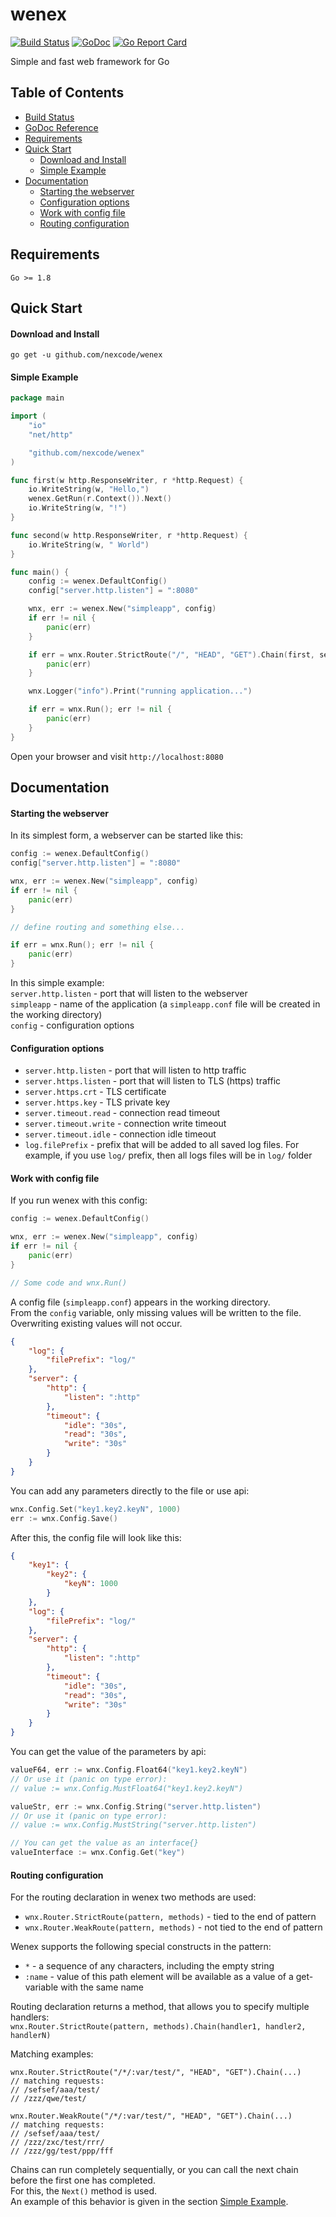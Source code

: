 # wenex

[![Build Status](https://api.travis-ci.com/nexcode/wenex.svg?branch=master)](https://travis-ci.com/nexcode/wenex)
[![GoDoc](https://godoc.org/github.com/nexcode/wenex?status.svg)](https://godoc.org/github.com/nexcode/wenex)
[![Go Report Card](https://goreportcard.com/badge/github.com/nexcode/wenex)](https://goreportcard.com/report/github.com/nexcode/wenex)

Simple and fast web framework for Go

## Table of Contents

* [Build Status](https://travis-ci.org/nexcode/wenex)
* [GoDoc Reference](https://godoc.org/github.com/nexcode/wenex)
* [Requirements](#requirements)
* [Quick Start](#quick-start)
  * [Download and Install](#download-and-install)
  * [Simple Example](#simple-example)
* [Documentation](#documentation)
  * [Starting the webserver](#starting-the-webserver)
  * [Configuration options](#configuration-options)
  * [Work with config file](#work-with-config-file)
  * [Routing configuration](#routing-configuration)

## Requirements

    Go >= 1.8

## Quick Start

#### Download and Install

    go get -u github.com/nexcode/wenex

#### Simple Example

```go
package main

import (
	"io"
	"net/http"

	"github.com/nexcode/wenex"
)

func first(w http.ResponseWriter, r *http.Request) {
	io.WriteString(w, "Hello,")
	wenex.GetRun(r.Context()).Next()
	io.WriteString(w, "!")
}

func second(w http.ResponseWriter, r *http.Request) {
	io.WriteString(w, " World")
}

func main() {
	config := wenex.DefaultConfig()
	config["server.http.listen"] = ":8080"

	wnx, err := wenex.New("simpleapp", config)
	if err != nil {
		panic(err)
	}

	if err = wnx.Router.StrictRoute("/", "HEAD", "GET").Chain(first, second); err != nil {
		panic(err)
	}

	wnx.Logger("info").Print("running application...")

	if err = wnx.Run(); err != nil {
		panic(err)
	}
}
```

Open your browser and visit `http://localhost:8080`

## Documentation

#### Starting the webserver

In its simplest form, a webserver can be started like this:

```go
config := wenex.DefaultConfig()
config["server.http.listen"] = ":8080"

wnx, err := wenex.New("simpleapp", config)
if err != nil {
	panic(err)
}

// define routing and something else...

if err = wnx.Run(); err != nil {
	panic(err)
}
```

In this simple example:  
`server.http.listen` - port that will listen to the webserver  
`simpleapp` - name of the application (a `simpleapp.conf` file will be created in the working directory)  
`config` - configuration options

#### Configuration options

* `server.http.listen` - port that will listen to http traffic
* `server.https.listen` - port that will listen to TLS (https) traffic
* `server.https.crt` - TLS certificate
* `server.https.key` - TLS private key
* `server.timeout.read` - connection read timeout
* `server.timeout.write` - connection write timeout
* `server.timeout.idle` - connection idle timeout
* `log.filePrefix` - prefix that will be added to all saved log files.
	For example, if you use `log/` prefix, then all logs files will be in `log/` folder

#### Work with config file

If you run wenex with this config:
```go
config := wenex.DefaultConfig()

wnx, err := wenex.New("simpleapp", config)
if err != nil {
	panic(err)
}

// Some code and wnx.Run()
```

A config file (`simpleapp.conf`) appears in the working directory.  
From the `config` variable, only missing values will be written to the file.  
Overwriting existing values will not occur.
```json
{
    "log": {
        "filePrefix": "log/"
    },
    "server": {
        "http": {
            "listen": ":http"
        },
        "timeout": {
            "idle": "30s",
            "read": "30s",
            "write": "30s"
        }
    }
}
```

You can add any parameters directly to the file or use api:
```go
wnx.Config.Set("key1.key2.keyN", 1000)
err := wnx.Config.Save()
```

After this, the config file will look like this:
```json
{
    "key1": {
        "key2": {
            "keyN": 1000
        }
    },
    "log": {
        "filePrefix": "log/"
    },
    "server": {
        "http": {
            "listen": ":http"
        },
        "timeout": {
            "idle": "30s",
            "read": "30s",
            "write": "30s"
        }
    }
}
```

You can get the value of the parameters by api:
```go
valueF64, err := wnx.Config.Float64("key1.key2.keyN")
// Or use it (panic on type error):
// value := wnx.Config.MustFloat64("key1.key2.keyN")

valueStr, err := wnx.Config.String("server.http.listen")
// Or use it (panic on type error):
// value := wnx.Config.MustString("server.http.listen")

// You can get the value as an interface{}
valueInterface := wnx.Config.Get("key")
```

#### Routing configuration

For the routing declaration in wenex two methods are used:
* `wnx.Router.StrictRoute(pattern, methods)` - tied to the end of pattern
* `wnx.Router.WeakRoute(pattern, methods)` - not tied to the end of pattern

Wenex supports the following special constructs in the pattern:
* `*` - a sequence of any characters, including the empty string
* `:name` - value of this path element will be available as a value of a get-variable with the same name

Routing declaration returns a method, that allows you to specify multiple handlers:  
`wnx.Router.StrictRoute(pattern, methods).Chain(handler1, handler2, handlerN)`

Matching examples:
```
wnx.Router.StrictRoute("/*/:var/test/", "HEAD", "GET").Chain(...)
// matching requests:
// /sefsef/aaa/test/
// /zzz/qwe/test/

wnx.Router.WeakRoute("/*/:var/test/", "HEAD", "GET").Chain(...)
// matching requests:
// /sefsef/aaa/test/
// /zzz/zxc/test/rrr/
// /zzz/gg/test/ppp/fff
```

Chains can run completely sequentially, or you can call the next chain before the first one has completed.  
For this, the `Next()` method is used.  
An example of this behavior is given in the section [Simple Example](#simple-example).
